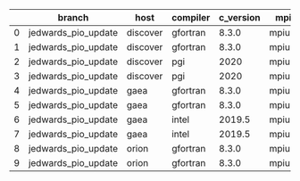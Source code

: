 |    | branch              | host     | compiler   | c_version   | mpi    | m_version   | o_g   | os     | build   | u_pass   | u_fail   | s_pass   | s_fail   | e_pass   | e_fail   |   nuopc_pass |   nuopc_fail | hash                                                                                                                                 | modified            |
|----|---------------------|----------|------------|-------------|--------|-------------|-------|--------|---------|----------|----------|----------|----------|----------|----------|--------------|--------------|--------------------------------------------------------------------------------------------------------------------------------------|---------------------|
|  0 | jedwards_pio_update | discover | gfortran   | 8.3.0       | mpiuni | none        | O     | Linux  | Fail    | fail     | fail     | fail     | fail     | fail     | fail     |            0 |           50 | [artifacts](https://github.com/esmf-org/esmf-test-artifacts/tree/discover/jedwards_pio_update/discover/gfortran/8.3.0/O/mpiuni/none) | 02/19/2022_11:32:13 |
|  1 | jedwards_pio_update | discover | gfortran   | 8.3.0       | mpiuni | none        | g     | Linux  | Fail    | fail     | fail     | fail     | fail     | fail     | fail     |            0 |           50 | [artifacts](https://github.com/esmf-org/esmf-test-artifacts/tree/discover/jedwards_pio_update/discover/gfortran/8.3.0/g/mpiuni/none) | 02/19/2022_11:32:13 |
|  2 | jedwards_pio_update | discover | pgi        | 2020        | mpiuni | none        | O     | Linux  | Fail    | fail     | fail     | fail     | fail     | fail     | fail     |            0 |           50 | [artifacts](https://github.com/esmf-org/esmf-test-artifacts/tree/discover/jedwards_pio_update/discover/pgi/2020/O/mpiuni/none)       | 02/19/2022_11:32:13 |
|  3 | jedwards_pio_update | discover | pgi        | 2020        | mpiuni | none        | g     | Linux  | Fail    | fail     | fail     | fail     | fail     | fail     | fail     |            0 |           50 | [artifacts](https://github.com/esmf-org/esmf-test-artifacts/tree/discover/jedwards_pio_update/discover/pgi/2020/g/mpiuni/none)       | 02/19/2022_11:32:13 |
|  4 | jedwards_pio_update | gaea     | gfortran   | 8.3.0       | mpiuni | none        | O     | Unicos | Fail    | fail     | fail     | fail     | fail     | fail     | fail     |            0 |           50 | [artifacts](https://github.com/esmf-org/esmf-test-artifacts/tree/gaea/jedwards_pio_update/gaea/gfortran/8.3.0/O/mpiuni/none)         | 02/19/2022_11:22:35 |
|  5 | jedwards_pio_update | gaea     | gfortran   | 8.3.0       | mpiuni | none        | g     | Unicos | Fail    | fail     | fail     | fail     | fail     | fail     | fail     |            0 |           50 | [artifacts](https://github.com/esmf-org/esmf-test-artifacts/tree/gaea/jedwards_pio_update/gaea/gfortran/8.3.0/g/mpiuni/none)         | 02/19/2022_11:22:35 |
|  6 | jedwards_pio_update | gaea     | intel      | 2019.5      | mpiuni | none        | O     | Unicos | Fail    | fail     | fail     | fail     | fail     | fail     | fail     |            0 |           50 | [artifacts](https://github.com/esmf-org/esmf-test-artifacts/tree/gaea/jedwards_pio_update/gaea/intel/2019.5/O/mpiuni/none)           | 02/19/2022_11:22:35 |
|  7 | jedwards_pio_update | gaea     | intel      | 2019.5      | mpiuni | none        | g     | Unicos | Fail    | fail     | fail     | fail     | fail     | fail     | fail     |            0 |           50 | [artifacts](https://github.com/esmf-org/esmf-test-artifacts/tree/gaea/jedwards_pio_update/gaea/intel/2019.5/g/mpiuni/none)           | 02/19/2022_11:22:35 |
|  8 | jedwards_pio_update | orion    | gfortran   | 8.3.0       | mpiuni | none        | O     | Linux  | Fail    | fail     | fail     | fail     | fail     | fail     | fail     |            0 |           50 | [artifacts](https://github.com/esmf-org/esmf-test-artifacts/tree/orion/jedwards_pio_update/orion/gfortran/8.3.0/O/mpiuni/none)       | 02/19/2022_11:23:55 |
|  9 | jedwards_pio_update | orion    | gfortran   | 8.3.0       | mpiuni | none        | g     | Linux  | Fail    | fail     | fail     | fail     | fail     | fail     | fail     |            0 |           50 | [artifacts](https://github.com/esmf-org/esmf-test-artifacts/tree/orion/jedwards_pio_update/orion/gfortran/8.3.0/g/mpiuni/none)       | 02/19/2022_11:23:55 |